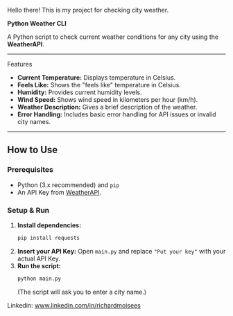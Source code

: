 Hello there! This is my project for checking city weather.

**Python Weather CLI**

A Python script to check current weather conditions for any city using the **WeatherAPI**.

---

Features

* **Current Temperature:** Displays temperature in Celsius.
* **Feels Like:** Shows the "feels like" temperature in Celsius.
* **Humidity:** Provides current humidity levels.
* **Wind Speed:** Shows wind speed in kilometers per hour (km/h).
* **Weather Description:** Gives a brief description of the weather.
* **Error Handling:** Includes basic error handling for API issues or invalid city names.

---

## How to Use

### Prerequisites

* Python (3.x recommended) and `pip`
* An API Key from [WeatherAPI](https://www.weatherapi.com/).

### Setup & Run

1.  **Install dependencies:**
    ```bash
    pip install requests
    ```
2.  **Insert your API Key:**
    Open `main.py` and replace `"Put your key"` with your actual API Key.
3.  **Run the script:**
    ```bash
    python main.py
    ```
    (The script will ask you to enter a city name.)

   Linkedin: www.linkedin.com/in/richardmoisees
